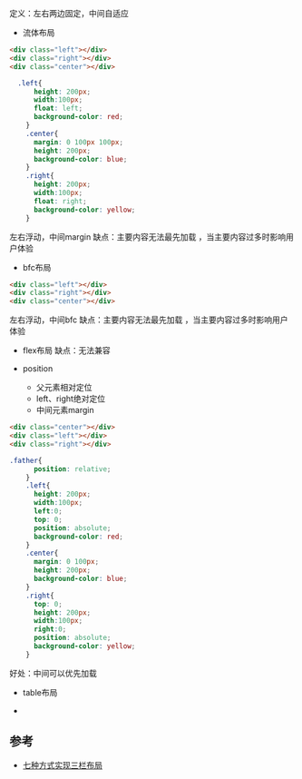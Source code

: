 定义：左右两边固定，中间自适应

- 流体布局
```html
<div class="left"></div>
<div class="right"></div>
<div class="center"></div>
```
```css
  .left{
      height: 200px;
      width:100px;
      float: left;
      background-color: red;
    }
    .center{
      margin: 0 100px 100px;
      height: 200px;
      background-color: blue;
    }
    .right{
      height: 200px;
      width:100px;
      float: right;
      background-color: yellow;
    }
```
左右浮动，中间margin
缺点：主要内容无法最先加载 ，当主要内容过多时影响用户体验
- bfc布局
```html
<div class="left"></div>
<div class="right"></div>
<div class="center"></div>
```
左右浮动，中间bfc
缺点：主要内容无法最先加载 ，当主要内容过多时影响用户体验

- flex布局
缺点：无法兼容

- position
  - 父元素相对定位
  - left、right绝对定位
  - 中间元素margin

```html
<div class="center"></div>
<div class="left"></div>
<div class="right"></div>
```
```css
.father{
      position: relative;
    }
    .left{
      height: 200px;
      width:100px;
      left:0;
      top: 0;
      position: absolute;
      background-color: red;
    }
    .center{
      margin: 0 100px;
      height: 200px;
      background-color: blue;
    }
    .right{
      top: 0;
      height: 200px;
      width:100px;
      right:0;
      position: absolute;
      background-color: yellow;
    }
```
好处：中间可以优先加载
- table布局
  



-  

## 参考
- [七种方式实现三栏布局](https://blog.csdn.net/weixin_38318244/article/details/123970897)